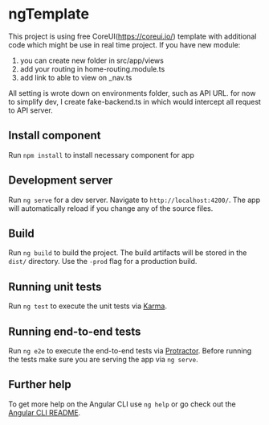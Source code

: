 ngTemplate
==========

This project is using free CoreUI(https://coreui.io/) template with additional code which might be use in real time project. If you have new module:
1. you can create new folder in src/app/views
2. add your routing in home-routing.module.ts
3. add link to able to view on _nav.ts

All setting is wrote down on environments folder, such as API URL. for now to simplify dev, I create fake-backend.ts in which would intercept all request to API server.

## Install component

Run `npm install` to install necessary component for app

## Development server
Run `ng serve` for a dev server. Navigate to `http://localhost:4200/`. The app will automatically reload if you change any of the source files.

## Build

Run `ng build` to build the project. The build artifacts will be stored in the `dist/` directory. Use the `-prod` flag for a production build.

## Running unit tests

Run `ng test` to execute the unit tests via [Karma](https://karma-runner.github.io).

## Running end-to-end tests

Run `ng e2e` to execute the end-to-end tests via [Protractor](http://www.protractortest.org/).
Before running the tests make sure you are serving the app via `ng serve`.

## Further help

To get more help on the Angular CLI use `ng help` or go check out the [Angular CLI README](https://github.com/angular/angular-cli/blob/master/README.md).
